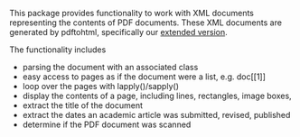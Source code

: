 This package provides functionality to work with XML documents 
representing the contents of PDF documents.
These XML documents are generated by pdftohtml, specifically 
our [extended version](https://github.com/dsidavis/pdftohtml).

The functionality includes
+ parsing the document with an associated class
+ easy access to pages as if the document were a list, e.g. doc[[1]]
+ loop over the pages with lapply()/sapply()
+ display the contents of a page, including lines, rectangles, image boxes, 
+ extract the title of the document
+ extract the dates an academic article was submitted, revised, published
+ determine if the PDF  document was scanned


